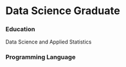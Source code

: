 # Data Science Graduate

### Education
Data Science and Applied Statistics

### Programming Language

